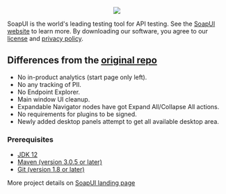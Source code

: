 <p align="center">
	<a href="https://soapui.org/">
	  <img src="SoapUI-oss-logo.png">
	</a>
</p>

SoapUI is the world's leading testing tool for API testing. See the [SoapUI website](https://www.soapui.org/) to learn more.
By downloading our software, you agree to our [license](https://www.soapui.org/developers-corner/soapui-license.html) and [privacy policy](https://smartbear.com/privacy/).

## Differences from the [original repo](https://github.com/SmartBear/soapui)
* No in-product analytics (start page only left).
* No any tracking of PII.
* No Endpoint Explorer. 
* Main window UI cleanup.
* Expandable Navigator nodes have got Expand All/Collapse All actions.
* No requirements for plugins to be signed.
* Newly added desktop panels attempt to get all available desktop area.

### Prerequisites

* [JDK 12](http://www.oracle.com/technetwork/java/javase/downloads/index.html)
* [Maven (version 3.0.5 or later)](http://maven.apache.org/)
* [Git (version 1.8 or later)](http://git-scm.com)

More project details on [SoapUI landing page](https://github.com/SmartBear/soapui/blob/next/README.md)